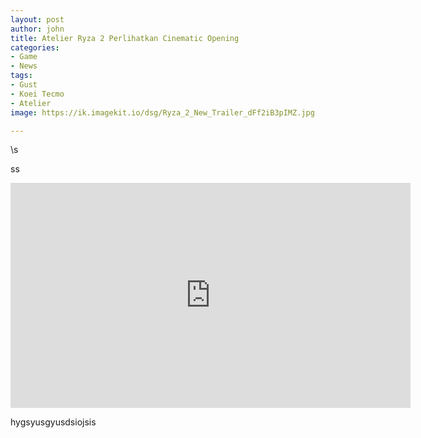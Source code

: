 ```yaml
---
layout: post
author: john
title: Atelier Ryza 2 Perlihatkan Cinematic Opening
categories:
- Game
- News
tags:
- Gust
- Koei Tecmo
- Atelier
image: https://ik.imagekit.io/dsg/Ryza_2_New_Trailer_dFf2iB3pIMZ.jpg

---
```

\\s

ss

<div class="embed-container"><iframe width="640" height="360" src="https://www.youtube.com/embed/8F7VGrix2L0" frameborder="0" allow="accelerometer; autoplay; clipboard-write; encrypted-media; gyroscope; picture-in-picture" allowfullscreen></iframe></div>

hygsyusgyusdsiojsis